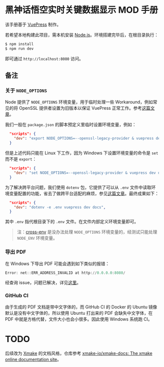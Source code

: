 # 黑神话悟空实时关键数据显示 MOD 手册

该手册基于 [VuePress](https://vuepress.vuejs.org/zh/) 制作。

若希望本地构建此项目，需本机安装 [Node.js](https://nodejs.org)。环境搭建完毕后，在根目录执行：

```bash
$ npm install
$ npm run dev
```

即可通过 `http://localhost:8080` 访问。

## 备注

### 关于 `NODE_OPTIONS`

Node 提供了 `NODE_OPTIONS` 环境变量，用于临时处理一些 Workaround，例如常见的将 OpenSSL 提供者设置为旧版本以保证 VuePress 正常工作。参考[这篇文章](https://blog.csdn.net/weixin_44175041/article/details/131506194)。

我们一般在 `package.json` 的脚本预定义里临时设置环境变量，例如：

``` json
  "scripts": {
    "dev": "export NODE_OPTIONS=--openssl-legacy-provider & vuepress dev docs",
  }
```

但是上述代码只能在 Linux 下工作，因为 Windows 下设置环境变量的命令是 `set` 而不是 `export`：

``` json
  "scripts": {
    "dev": "set NODE_OPTIONS=--openssl-legacy-provider & vuepress dev docs",
  }
```

为了解决跨平台问题，我们使用 `dotenv` 包，它提供了可以从 `.env` 文件中读取环境变量配置的功能，省去了做跨平台适配的麻烦，参见[这篇文章](https://blog.csdn.net/qq_51574759/article/details/131496233)。最终成果如下：

``` json
  "scripts": {
    "dev": "dotenv -e .env vuepress dev docs",
  }
```

其中 `.env` 指代根目录下的 `.env` 文件。在文件内部定义环境变量即可。

> 注：[cross-env](https://www.npmjs.com/package/cross-env) 是没办法处理 `NODE_OPTIONS` 环境变量的，经测试只能处理 `NODE_ENV` 环境变量。

### 导出 PDF

在 Windows 下导出 PDF 可能会遇到如下类似的报错：

``` powershell
Error: net::ERR_ADDRESS_INVALID at http://0.0.0.0:8080/
```

经查询 issue，问题已解决，详见[这里](https://github.com/SnowdogApps/vuepress-plugin-pdf-export/issues/9)。

### GitHub CI

由于生成的 PDF 文档是带中文字体的，而 GitHub CI 的 Docker 的 Ubuntu 镜像默认是没有中文字体的，所以使用 Ubuntu 打出来的 PDF 会缺失中文字体，在 PDF 中就是方格代替，文件大小也会小很多。因此使用 Windows 系统跑 CI。

# TODO

后续改为 [Xmake](https://xmake.io/) 的文档风格，仓库参考 [xmake-io/xmake-docs: The xmake online documentation site](https://github.com/xmake-io/xmake-docs)。

